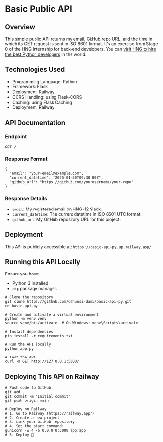 # Basic Public API

## Overview
This simple public API returns my email, GitHub repo URL, and the time in which its GET request is sent in ISO 8601 format. It's an exercise from Stage 0 of the HNG Internship for back-end developers. You can [visit HNG to hire the best Python developers](https://hng.tech/hire/python-developers) in the world.

## Technologies Used
- Programming Language: Python
- Framework: Flask
- Deployment: Railway
- CORS Handling: using Flask-CORS
- Caching: using Flask Caching
- Deployment: Railway

## API Documentation

### Endpoint
`GET /`

### Response Format
```
{
  "email": "your-email@example.com",
  "current_datetime": "2025-01-30T09:30:00Z",
  "github_url": "https://github.com/yourusername/your-repo"
}
```

### Response Details
- `email`: My registered email on HNG-12 Slack.
- `current_datetime`: The current datetime in ISO 8601 UTC format.
- `github_url`: My GitHub repository URL for this project.

## Deployment
This API is publicly accessible at:
`https://basic-api-py.up.railway.app/`

## Running this API Locally
Ensure you have:
- Python 3 installed.
- `pip` package manager.

```
# Clone the repository
git clone https://github.com/dahunsi-dami/basic-api-py.git
cd basic-api-py

# Create and activate a virtual environment
python -m venv venv
source venv/bin/activate  # On Windows: venv\Scripts\activate

# Install dependencies
pip install -r requirements.txt

# Run the API locally
python app.py

# Test the API
curl -X GET http://127.0.0.1:5000/
```

## Deploying This API on Railway
```
# Push code to GitHub
git add .
git commit -m "Initial commit"
git push origin main

# Deploy on Railway
# 1. Go to Railway (https://railway.app/)
# 2. Create a new project
# 3. Link your GitHub repository
# 4. Set the start command:
gunicorn -w 4 -b 0.0.0.0:5000 app:app
# 5. Deploy 🚀
```
